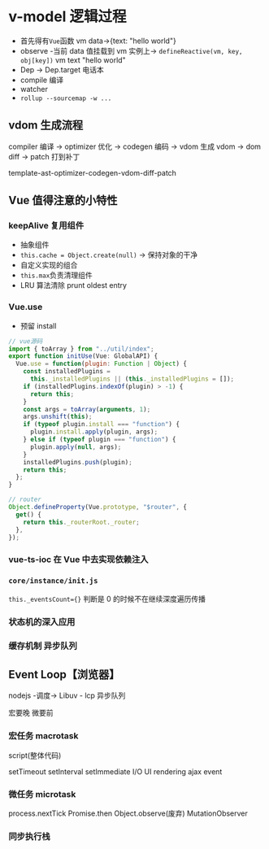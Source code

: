 # v-model 逻辑过程

- 首先得有`Vue`函数
  vm data->{text: "hello world"}
- observe -当前 data 值挂载到 vm 实例上-> `defineReactive(vm, key, obj[key])`
  vm text "hello world"
- Dep -> Dep.target 电话本
- compile 编译
- watcher
- `rollup --sourcemap -w ...`

## vdom 生成流程

compiler 编译 -> optimizer 优化 -> codegen 编码 -> vdom 生成 vdom -> dom diff -> patch 打到补丁

template-ast-optimizer-codegen-vdom-diff-patch

## Vue 值得注意的小特性

### keepAlive 复用组件

- 抽象组件
- `this.cache = Object.create(null)` -> 保持对象的干净
- 自定义实现的组合
- `this.max`负责清理组件
- LRU 算法清除 prunt oldest entry

### Vue.use

- 预留 install

```js
// vue源码
import { toArray } from "../util/index";
export function initUse(Vue: GlobalAPI) {
  Vue.use = function(plugin: Function | Object) {
    const installedPlugins =
      this._installedPlugins || (this._installedPlugins = []);
    if (installedPlugins.indexOf(plugin) > -1) {
      return this;
    }
    const args = toArray(arguments, 1);
    args.unshift(this);
    if (typeof plugin.install === "function") {
      plugin.install.apply(plugin, args);
    } else if (typeof plugin === "function") {
      plugin.apply(null, args);
    }
    installedPlugins.push(plugin);
    return this;
  };
}
```

```js
// router
Object.defineProperty(Vue.prototype, "$router", {
  get() {
    return this._routerRoot._router;
  },
});
```

### vue-ts-ioc 在 Vue 中去实现依赖注入

### `core/instance/init.js`

`this._eventsCount={}` 判断是 0 的时候不在继续深度遍历传播

### 状态机的深入应用

### 缓存机制 异步队列

## Event Loop【浏览器】

nodejs -调度-> Libuv - lcp 异步队列

宏要晚 微要前

### 宏任务 macrotask

script(整体代码)

setTimeout
setInterval
setImmediate
I/O
UI rendering
ajax
event

### 微任务 microtask

process.nextTick
Promise.then
Object.observe(废弃)
MutationObserver

### 同步执行栈

<!-- https://github.com/lcmomo/Course/blob/c618b6c0a9e01473da40b286878ad430ba49894a/Vue/code/vue-next/%E4%BA%AC%E7%A8%8B%E4%B8%80%E7%81%AFVue%E5%85%AC%E5%BC%80%E8%AF%BE%E7%AC%AC%E4%B8%89%E8%8A%82/proxyVue.html -->
